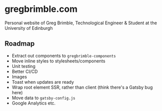 # gregbrimble.com
Personal website of Greg Brimble, Technological Engineer & Student at the University of Edinburgh

## Roadmap
* Extract out components to `gregbrimble-components`
* Move inline styles to stylesheets/components
* Unit testing
* Better CI/CD
* Images
* Toast when updates are ready
* Wrap root element SSR, rather than client (think there's a Gatsby bug here)
* Move data to `gatsby-config.js`
* Google Analytics etc.
